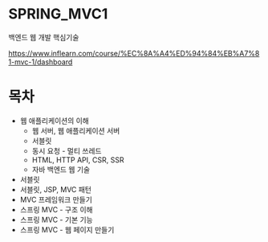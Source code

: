 # SPRING_MVC1
백엔드 웹 개발 핵심기술 

https://www.inflearn.com/course/%EC%8A%A4%ED%94%84%EB%A7%81-mvc-1/dashboard

<h1>목차</h1>

- 웹 애플리케이션의 이해  
  - 웹 서버, 웹 애플리케이션 서버  
  - 서블릿  
  - 동시 요청 - 멀티 쓰레드
  - HTML, HTTP API, CSR, SSR
  - 자바 백엔드 웹 기술 
- 서블릿  
- 서블릿, JSP, MVC 패턴
- MVC 프레임워크 만들기
- 스프링 MVC - 구조 이해
- 스프링 MVC - 기본 기능
- 스프링 MVC - 웹 페이지 만들기